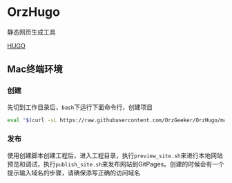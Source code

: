 # OrzHugo

静态网页生成工具

[HUGO](https://gohugo.io)

## Mac终端环境

### 创建

先切到工作目录后，`bash`下运行下面命令行，创建项目

```bash
eval "$(curl -sL https://raw.githubusercontent.com/OrzGeeker/OrzHugo/master/create-site.sh)"
```

### 发布

使用创建脚本创建工程后，进入工程目录，执行`preview_site.sh`来进行本地网站预览和调试，执行`publish_site.sh`来发布网站到GitPages。创建的时候会有一个提示输入域名的步骤，请确保添写正确的访问域名

